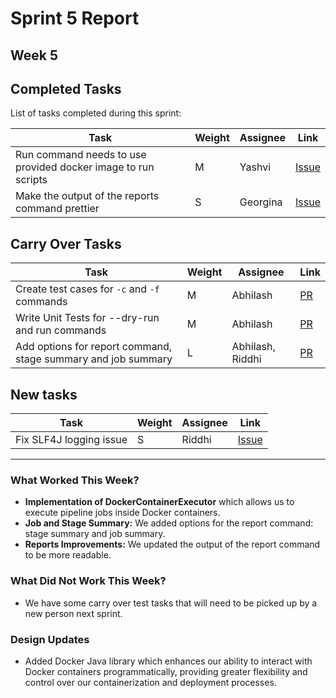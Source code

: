 # Sprint 5 Report

## Week 5

## Completed Tasks

List of tasks completed during this sprint:

| Task                                                          | Weight | Assignee | Link                                                          |
|---------------------------------------------------------------|--------|----------|---------------------------------------------------------------|
| Run command needs to use provided docker image to run scripts | M      | Yashvi   | [Issue](https://github.com/CS6510-SEA-SP25/t2-cicd/issues/55) |
| Make the output of the reports command prettier               | S      | Georgina | [Issue](https://github.com/CS6510-SEA-SP25/t2-cicd/issues/52) |

## Carry Over Tasks

| Task                                         | Weight | Assignee         | Link                                                     |
|----------------------------------------------|--------|------------------|----------------------------------------------------------|
| Create test cases for `-c` and `-f` commands | M      | Abhilash         | [PR](https://github.com/CS6510-SEA-SP25/t2-cicd/pull/28)
| Write Unit Tests for --dry-run and run commands | M      | Abhilash         | [PR](https://github.com/CS6510-SEA-SP25/t2-cicd/pull/51)
| Add options for report command, stage summary and job summary | L      | Abhilash, Riddhi | [PR](https://github.com/CS6510-SEA-SP25/t2-cicd/pull/65)

## New tasks

| Task                            | Weight | Assignee | Link                                                          |
|---------------------------------|--------|----------|---------------------------------------------------------------|
| Fix SLF4J logging issue | S      | Riddhi   | [Issue](https://github.com/CS6510-SEA-SP25/t2-cicd/issues/53) |
---

### What Worked This Week?

- **Implementation of DockerContainerExecutor** which allows us to execute pipeline jobs inside Docker containers.
- **Job and Stage Summary:** We added options for the report command: stage summary and job summary.
- **Reports Improvements:** We updated the output of the report command to be more readable.

### What Did Not Work This Week?

- We have some carry over test tasks that will need to be picked up by a new person next sprint.


### Design Updates

- Added Docker Java library which enhances our ability to interact with Docker containers programmatically, providing greater flexibility and control
  over our containerization and deployment processes.  